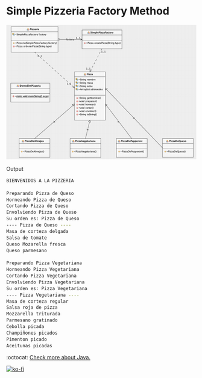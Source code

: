 # Simple Pizzeria Factory Method

![Diagrama de clases](diagram_simplepizzafactory.png)

Output

```bash
BIENVENIDOS A LA PIZZERIA

Preparando Pizza de Queso  
Horneando Pizza de Queso
Cortando Pizza de Queso
Envolviendo Pizza de Queso
Su orden es: Pizza de Queso
---- Pizza de Queso ----
Masa de corteza delgada
Salsa de tomate
Queso Mozarella fresca
Queso parmesano

Preparando Pizza Vegetariana
Horneando Pizza Vegetariana
Cortando Pizza Vegetariana
Envolviendo Pizza Vegetariana
Su orden es: Pizza Vegetariana
---- Pizza Vegetariana ----
Masa de corteza regular
Salsa roja de pizza
Mozzarella triturada
Parmesano gratinado
Cebolla picada
Champiñones picados
Pimenton picado
Aceitunas picadas
```

:octocat: [Check more about Java.](https://github.com/FernandoCalmet/Java)

[![ko-fi](https://www.ko-fi.com/img/githubbutton_sm.svg)](https://ko-fi.com/T6T41JKMI)
